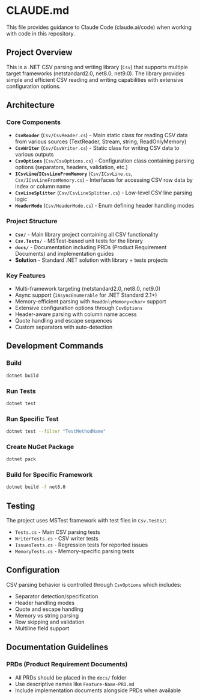 # CLAUDE.md

This file provides guidance to Claude Code (claude.ai/code) when working with code in this repository.

## Project Overview

This is a .NET CSV parsing and writing library (`Csv`) that supports multiple target frameworks (netstandard2.0, net8.0, net9.0). The library provides simple and efficient CSV reading and writing capabilities with extensive configuration options.

## Architecture

### Core Components

- **`CsvReader`** (`Csv/CsvReader.cs`) - Main static class for reading CSV data from various sources (TextReader, Stream, string, ReadOnlyMemory<char>)
- **`CsvWriter`** (`Csv/CsvWriter.cs`) - Static class for writing CSV data to various outputs
- **`CsvOptions`** (`Csv/CsvOptions.cs`) - Configuration class containing parsing options (separators, headers, validation, etc.)
- **`ICsvLine`/`ICsvLineFromMemory`** (`Csv/ICsvLine.cs`, `Csv/ICsvLineFromMemory.cs`) - Interfaces for accessing CSV row data by index or column name
- **`CsvLineSplitter`** (`Csv/CsvLineSplitter.cs`) - Low-level CSV line parsing logic
- **`HeaderMode`** (`Csv/HeaderMode.cs`) - Enum defining header handling modes

### Project Structure

- **`Csv/`** - Main library project containing all CSV functionality
- **`Csv.Tests/`** - MSTest-based unit tests for the library
- **`docs/`** - Documentation including PRDs (Product Requirement Documents) and implementation guides
- **Solution** - Standard .NET solution with library + tests projects

### Key Features

- Multi-framework targeting (netstandard2.0, net8.0, net9.0)
- Async support (`IAsyncEnumerable` for .NET Standard 2.1+)
- Memory-efficient parsing with `ReadOnlyMemory<char>` support
- Extensive configuration options through `CsvOptions`
- Header-aware parsing with column name access
- Quote handling and escape sequences
- Custom separators with auto-detection

## Development Commands

### Build
```bash
dotnet build
```

### Run Tests
```bash
dotnet test
```

### Run Specific Test
```bash
dotnet test --filter "TestMethodName"
```

### Create NuGet Package
```bash
dotnet pack
```

### Build for Specific Framework
```bash
dotnet build -f net8.0
```

## Testing

The project uses MSTest framework with test files in `Csv.Tests/`:
- `Tests.cs` - Main CSV parsing tests
- `WriterTests.cs` - CSV writer tests  
- `IssuesTests.cs` - Regression tests for reported issues
- `MemoryTests.cs` - Memory-specific parsing tests

## Configuration

CSV parsing behavior is controlled through `CsvOptions` which includes:
- Separator detection/specification
- Header handling modes
- Quote and escape handling
- Memory vs string parsing
- Row skipping and validation
- Multiline field support

## Documentation Guidelines

### PRDs (Product Requirement Documents)
- All PRDs should be placed in the `docs/` folder
- Use descriptive names like `Feature-Name-PRD.md`
- Include implementation documents alongside PRDs when available